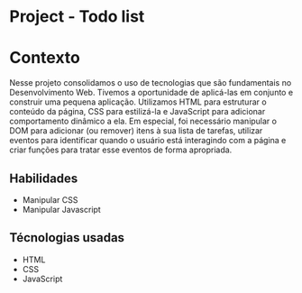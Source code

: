 # Project - Todo list

# Contexto
Nesse projeto consolidamos o uso de tecnologias que são fundamentais no Desenvolvimento Web. Tivemos a oportunidade de aplicá-las em conjunto e construir uma pequena aplicação. Utilizamos HTML para estruturar o conteúdo da página, CSS para estilizá-la e JavaScript para adicionar comportamento dinâmico a ela.
Em especial, foi necessário manipular o DOM para adicionar (ou remover) itens à sua lista de tarefas, utilizar eventos para identificar quando o usuário está interagindo com a página e criar funções para tratar esse eventos de forma apropriada. 

## Habilidades

* Manipular CSS
* Manipular Javascript

## Técnologias usadas

* HTML
* CSS
* JavaScript
